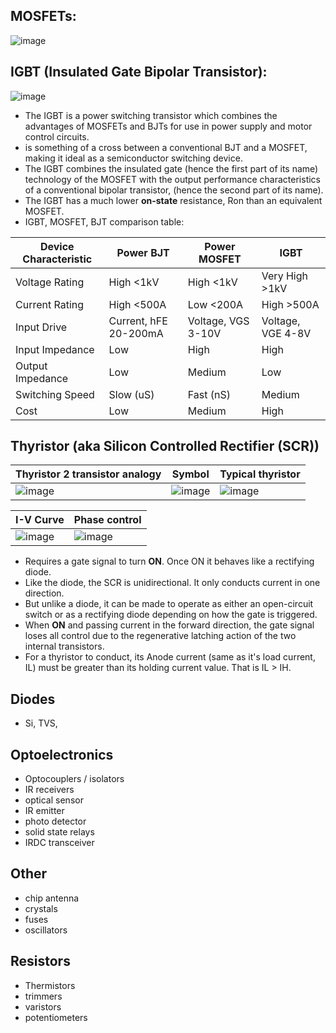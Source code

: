 ## MOSFETs:
![image](https://user-images.githubusercontent.com/42329930/199118659-e2eadff4-2d91-4639-b045-aeadb145b9dc.png)

## IGBT (Insulated Gate Bipolar Transistor):
![image](https://user-images.githubusercontent.com/42329930/200202296-a24dc8b2-0467-4ec7-9ed5-1f9695ef0642.png)
- The IGBT is a power switching transistor which combines the advantages of MOSFETs and BJTs for use in power supply and motor control circuits.
- is something of a cross between a conventional BJT and a MOSFET, making it ideal as a semiconductor switching device.
- The IGBT combines the insulated gate (hence the first part of its name) technology of the MOSFET with the output performance characteristics of a conventional bipolar transistor, (hence the second part of its name).
- The IGBT has a much lower **on-state** resistance, Ron than an equivalent MOSFET.
- IGBT, MOSFET, BJT comparison table:

| Device Characteristic	| Power  BJT	| Power MOSFET	 | IGBT |
|--|--|--|--| 
| Voltage Rating	| High <1kV	 | High <1kV	| Very High >1kV | 
| Current Rating	| High <500A | Low <200A	| High >500A     |
| Input Drive     |	Current, hFE 20-200mA   | Voltage, VGS 3-10V | Voltage, VGE 4-8V |
| Input Impedance |	Low	      | High	      | High   |
| Output Impedance| Low	      | Medium	    | Low    |
| Switching Speed |	Slow (uS)	| Fast (nS)	  | Medium |
| Cost            |	Low	      | Medium	    | High   |


## Thyristor (aka Silicon Controlled Rectifier (SCR))
| Thyristor 2 transistor analogy | Symbol | Typical thyristor |
|--|--|--|
|![image](https://user-images.githubusercontent.com/42329930/200206097-d1f7d86c-4081-40cd-9a6f-11ed3a01dba3.png) | ![image](https://user-images.githubusercontent.com/42329930/200206129-735d2fcd-8798-44ff-920d-2e5c610e6f41.png) | ![image](https://user-images.githubusercontent.com/42329930/200206152-2edfaee7-6e14-4451-8cd9-67a4f9bcdcea.png) |


| I-V Curve | Phase control |
|--|--|
|![image](https://user-images.githubusercontent.com/42329930/200206049-aae7fc1d-058d-450a-9ab7-b2b897407274.png) |![image](https://user-images.githubusercontent.com/42329930/200206068-0a1c38ef-17a4-439b-ad44-ea9b39c8f866.png)|


- Requires a gate signal to turn **ON**. Once ON it behaves like a rectifying diode. 
- Like the diode, the SCR is unidirectional. It only conducts current in one direction. 
- But unlike a diode, it can be made to operate as either an open-circuit switch or as a rectifying diode depending on how the gate is triggered.
- When **ON** and passing current in the forward direction, the gate signal loses all control due to the regenerative latching action of the two internal transistors.
- For a thyristor to conduct, its Anode current (same as it's load current, IL) must be greater than its holding current value. That is IL > IH.

## Diodes
- Si, TVS, 


## Optoelectronics
- Optocouplers / isolators
- IR receivers
- optical sensor
- IR emitter
- photo detector
- solid state relays
- IRDC transceiver

## Other 
- chip antenna
- crystals
- fuses
- oscillators

## Resistors
- Thermistors
- trimmers
- varistors
- potentiometers
